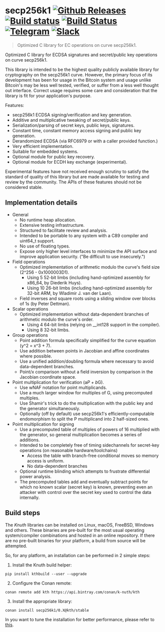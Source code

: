 <!-- <a target="_blank" href="http://semver.org">![Version][badge.version]</a> -->
<!-- <a target="_blank" href="https://cirrus-ci.com/github/k-nuth/secp256k1">![Build Status][badge.Cirrus]</a> -->

# secp256k1 <a target="_blank" href="https://github.com/k-nuth/secp256k1/releases">![Github Releases][badge.release]</a> <a target="_blank" href="https://travis-ci.org/k-nuth/secp256k1">![Build status][badge.Travis]</a> <a target="_blank" href="https://ci.appveyor.com/projects/k-nuth/secp256k1">![Build Status][badge.Appveyor]</a> <a target="_blank" href="https://t.me/knuth_cash">![Telegram][badge.telegram]</a> <a target="_blank" href="https://k-nuth.slack.com/">![Slack][badge.slack]</a>

> Optimized C library for EC operations on curve secp256k1.

Optimized C library for ECDSA signatures and secret/public key operations on curve secp256k1.

This library is intended to be the highest quality publicly available library for cryptography on the secp256k1 curve. However, the primary focus of its development has been for usage in the Bitcoin system and usage unlike Bitcoin's may be less well tested, verified, or suffer from a less well thought out interface. Correct usage requires some care and consideration that the library is fit for your application's purpose.

Features:
* secp256k1 ECDSA signing/verification and key generation.
* Additive and multiplicative tweaking of secret/public keys.
* Serialization/parsing of secret keys, public keys, signatures.
* Constant time, constant memory access signing and public key generation.
* Derandomized ECDSA (via RFC6979 or with a caller provided function.)
* Very efficient implementation.
* Suitable for embedded systems.
* Optional module for public key recovery.
* Optional module for ECDH key exchange (experimental).

Experimental features have not received enough scrutiny to satisfy the standard of quality of this library but are made available for testing and review by the community. The APIs of these features should not be considered stable.

Implementation details
----------------------

* General
  * No runtime heap allocation.
  * Extensive testing infrastructure.
  * Structured to facilitate review and analysis.
  * Intended to be portable to any system with a C89 compiler and uint64_t support.
  * No use of floating types.
  * Expose only higher level interfaces to minimize the API surface and improve application security. ("Be difficult to use insecurely.")
* Field operations
  * Optimized implementation of arithmetic modulo the curve's field size (2^256 - 0x1000003D1).
    * Using 5 52-bit limbs (including hand-optimized assembly for x86_64, by Diederik Huys).
    * Using 10 26-bit limbs (including hand-optimized assembly for 32-bit ARM, by Wladimir J. van der Laan).
  * Field inverses and square roots using a sliding window over blocks of 1s (by Peter Dettman).
* Scalar operations
  * Optimized implementation without data-dependent branches of arithmetic modulo the curve's order.
    * Using 4 64-bit limbs (relying on __int128 support in the compiler).
    * Using 8 32-bit limbs.
* Group operations
  * Point addition formula specifically simplified for the curve equation (y^2 = x^3 + 7).
  * Use addition between points in Jacobian and affine coordinates where possible.
  * Use a unified addition/doubling formula where necessary to avoid data-dependent branches.
  * Point/x comparison without a field inversion by comparison in the Jacobian coordinate space.
* Point multiplication for verification (a*P + b*G).
  * Use wNAF notation for point multiplicands.
  * Use a much larger window for multiples of G, using precomputed multiples.
  * Use Shamir's trick to do the multiplication with the public key and the generator simultaneously.
  * Optionally (off by default) use secp256k1's efficiently-computable endomorphism to split the P multiplicand into 2 half-sized ones.
* Point multiplication for signing
  * Use a precomputed table of multiples of powers of 16 multiplied with the generator, so general multiplication becomes a series of additions.
  * Intended to be completely free of timing sidechannels for secret-key operations (on reasonable hardware/toolchains)
    * Access the table with branch-free conditional moves so memory access is uniform.
    * No data-dependent branches
  * Optional runtime blinding which attempts to frustrate differential power analysis.
  * The precomputed tables add and eventually subtract points for which no known scalar (secret key) is known, preventing even an attacker with control over the secret key used to control the data internally.

Build steps
-----------

The *Knuth* libraries can be installed on Linux, macOS, FreeBSD, Windows and others. These binaries are pre-built for the most usual operating system/compiler combinations and hosted in an online repository. If there are no pre-built binaries for your platform, a build from source will be attempted.

So, for any platform, an installation can be performed in 2 simple steps:

1. Install the Knuth build helper:
```
pip install kthbuild --user --upgrade
```

2. Configure the Conan remote:
```
conan remote add kth https://api.bintray.com/conan/k-nuth/kth
```

3. Install the appropriate library:

```
conan install secp256k1/0.X@kth/stable 
```

In you want to tune the installation for better performance, please refer to [this](https://kth.github.io/docfx/content/user_guide/installation.html#advanced-installation).


<!-- Links -->
[badge.Travis]: https://travis-ci.org/k-nuth/secp256k1.svg?branch=master
[badge.Appveyor]: https://ci.appveyor.com/api/projects/status/github/k-nuth/secp256k1?svg=true&branch=master
[badge.Cirrus]: https://api.cirrus-ci.com/github/k-nuth/secp256k1.svg?branch=master
[badge.version]: https://badge.fury.io/gh/k-nuth%2Fsecp256k1.svg
[badge.release]: https://img.shields.io/github/release/k-nuth/secp256k1.svg

[badge.telegram]: https://img.shields.io/badge/telegram-badge-blue.svg?logo=telegram
[badge.slack]: https://img.shields.io/badge/slack-badge-orange.svg?logo=slack

<!-- [badge.Gitter]: https://img.shields.io/badge/gitter-join%20chat-blue.svg -->
